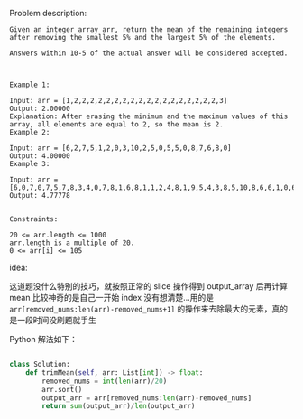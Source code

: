 
Problem description:

```
Given an integer array arr, return the mean of the remaining integers after removing the smallest 5% and the largest 5% of the elements.

Answers within 10-5 of the actual answer will be considered accepted.

 

Example 1:

Input: arr = [1,2,2,2,2,2,2,2,2,2,2,2,2,2,2,2,2,2,2,3]
Output: 2.00000
Explanation: After erasing the minimum and the maximum values of this array, all elements are equal to 2, so the mean is 2.
Example 2:

Input: arr = [6,2,7,5,1,2,0,3,10,2,5,0,5,5,0,8,7,6,8,0]
Output: 4.00000
Example 3:

Input: arr = [6,0,7,0,7,5,7,8,3,4,0,7,8,1,6,8,1,1,2,4,8,1,9,5,4,3,8,5,10,8,6,6,1,0,6,10,8,2,3,4]
Output: 4.77778
 

Constraints:

20 <= arr.length <= 1000
arr.length is a multiple of 20.
0 <= arr[i] <= 105

```

idea:

这道题没什么特别的技巧，就按照正常的 slice 操作得到 output_array 后再计算 mean
比较神奇的是自己一开始 index 没有想清楚...用的是 `arr[removed_nums:len(arr)-removed_nums+1]`
的操作来去除最大的元素，真的是一段时间没刷题就手生

Python 解法如下：

```Python

class Solution:
    def trimMean(self, arr: List[int]) -> float:
        removed_nums = int(len(arr)/20)
        arr.sort()
        output_arr = arr[removed_nums:len(arr)-removed_nums]
        return sum(output_arr)/len(output_arr)

```